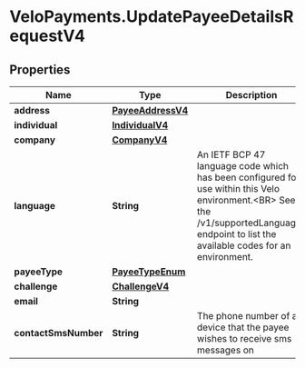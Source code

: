 # VeloPayments.UpdatePayeeDetailsRequestV4

## Properties

Name | Type | Description | Notes
------------ | ------------- | ------------- | -------------
**address** | [**PayeeAddressV4**](PayeeAddressV4.md) |  | [optional] 
**individual** | [**IndividualV4**](IndividualV4.md) |  | [optional] 
**company** | [**CompanyV4**](CompanyV4.md) |  | [optional] 
**language** | **String** | An IETF BCP 47 language code which has been configured for use within this Velo environment.&lt;BR&gt; See the /v1/supportedLanguages endpoint to list the available codes for an environment.  | [optional] 
**payeeType** | [**PayeeTypeEnum**](PayeeTypeEnum.md) |  | [optional] 
**challenge** | [**ChallengeV4**](ChallengeV4.md) |  | [optional] 
**email** | **String** |  | [optional] 
**contactSmsNumber** | **String** | The phone number of a device that the payee wishes to receive sms messages on  | [optional] 


